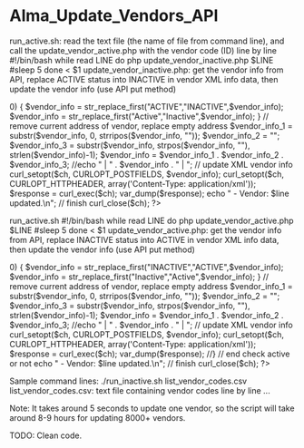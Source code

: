 # Alma_Update_Vendors_API

 run_active.sh: read the text file (the name of file from command line), and call the update_vendor_active.php with the vendor code (ID) line by line
#!/bin/bash
while read LINE 
do
    php update_vendor_inactive.php $LINE
    #sleep 5
done < $1
 update_vendor_inactive.php: get the vendor info from API, replace ACTIVE status into INACTIVE in vendor XML info data, then update the vendor info (use API put method)
<?php

function str_replace_first($from, $to, $content)
{
    $from = '/'.preg_quote($from, '/').'/';

    return preg_replace($from, $to, $content, 1);
}

$line = $argv[1];

      // begin 
      $ch = curl_init();
      echo "Processing: " . $line . " | ";

      //$fp = fopen($_FILES['fileToUpload']['tmp_name'], 'rb');

$url = 'https://api-eu.hosted.exlibrisgroup.com/almaws/v1/acq/vendors/{vendorCode}';
$templateParamNames = array('{vendorCode}');

// vendor code
$templateParamValues = array(urlencode("$line"));

$url = str_replace($templateParamNames, $templateParamValues, $url);
$queryParams = '?' . urlencode('apikey') . '=' . urlencode('l7xx5a40198c0bd240e381d94eca8050a722');
curl_setopt($ch, CURLOPT_URL, $url . $queryParams);
curl_setopt($ch, CURLOPT_RETURNTRANSFER, TRUE);
curl_setopt($ch, CURLOPT_HEADER, FALSE);
curl_setopt($ch, CURLOPT_CUSTOMREQUEST, 'PUT');

// get Vendor info
$vendor_info_api = "https://api-na.hosted.exlibrisgroup.com/almaws/v1/acq/vendors/$line?apikey=l7xx5a40198c0bd240e381d94eca8050a722";
$vendor_info = file_get_contents($vendor_info_api);

// check if active or not
$tmp = substr($vendor_info, strpos($vendor_info, '<status'), strpos($vendor_info, '<liable_for'));
if (strpos($tmp, 'desc="Active"') > 0) {

$vendor_info = str_replace_first("ACTIVE","INACTIVE",$vendor_info);
$vendor_info = str_replace_first("Active","Inactive",$vendor_info);
}

// remove current address of vendor, replace empty address
$vendor_info_1 = substr($vendor_info, 0, strripos($vendor_info, "<contact_info>"));
$vendor_info_2 = "<contact_info><addresses/><emails/><phones/></contact_info>";
$vendor_info_3 = substr($vendor_info, strpos($vendor_info, "<edi_info/>"), strlen($vendor_info)-1);

$vendor_info = $vendor_info_1 . $vendor_info_2 . $vendor_info_3;


//echo " | " . $vendor_info . " | ";

// update XML vendor info
curl_setopt($ch, CURLOPT_POSTFIELDS, $vendor_info);

curl_setopt($ch, CURLOPT_HTTPHEADER, array('Content-Type: application/xml'));
$response = curl_exec($ch);
var_dump($response);

         echo " - Vendor: $line updated.\n";

       // finish
       curl_close($ch);

?>
 run_active.sh
#!/bin/bash
while read LINE 
do
    php update_vendor_active.php $LINE
    #sleep 5
done < $1
 update_vendor_active.php: get the vendor info from API, replace INACTIVE status into ACTIVE in vendor XML info data, then update the vendor info (use API put method)
<?php

function str_replace_first($from, $to, $content)
{
    $from = '/'.preg_quote($from, '/').'/';

    return preg_replace($from, $to, $content, 1);
}

$line = $argv[1];

      // begin 
      $ch = curl_init();
      echo "Processing: " . $line . " | ";

      //$fp = fopen($_FILES['fileToUpload']['tmp_name'], 'rb');

$url = 'https://api-eu.hosted.exlibrisgroup.com/almaws/v1/acq/vendors/{vendorCode}';
$templateParamNames = array('{vendorCode}');

// vendor code
$templateParamValues = array(urlencode("$line"));

$url = str_replace($templateParamNames, $templateParamValues, $url);
$queryParams = '?' . urlencode('apikey') . '=' . urlencode('l7xx5a40198c0bd240e381d94eca8050a722');
curl_setopt($ch, CURLOPT_URL, $url . $queryParams);
curl_setopt($ch, CURLOPT_RETURNTRANSFER, TRUE);
curl_setopt($ch, CURLOPT_HEADER, FALSE);
curl_setopt($ch, CURLOPT_CUSTOMREQUEST, 'PUT');

// get Vendor info
$vendor_info_api = "https://api-na.hosted.exlibrisgroup.com/almaws/v1/acq/vendors/$line?apikey=l7xx5a40198c0bd240e381d94eca8050a722";
$vendor_info = file_get_contents($vendor_info_api);

// check if active or not
$tmp = substr($vendor_info, strpos($vendor_info, '<status'), strpos($vendor_info, '<liable_for'));
if (strpos($tmp, 'desc="Inactive"') > 0) {

$vendor_info = str_replace_first("INACTIVE","ACTIVE",$vendor_info);
$vendor_info = str_replace_first("Inactive","Active",$vendor_info);

}

// remove current address of vendor, replace empty address
$vendor_info_1 = substr($vendor_info, 0, strripos($vendor_info, "<contact_info>"));
$vendor_info_2 = "<contact_info><addresses/><emails/><phones/></contact_info>";
$vendor_info_3 = substr($vendor_info, strpos($vendor_info, "<edi_info/>"), strlen($vendor_info)-1);

$vendor_info = $vendor_info_1 . $vendor_info_2 . $vendor_info_3;


//echo " | " . $vendor_info . " | ";

// update XML vendor info
curl_setopt($ch, CURLOPT_POSTFIELDS, $vendor_info);

curl_setopt($ch, CURLOPT_HTTPHEADER, array('Content-Type: application/xml'));
$response = curl_exec($ch);
var_dump($response);

//} // end check active or not

         echo " - Vendor: $line updated.\n";

       // finish
       curl_close($ch);

?>
 Sample command lines:
  ./run_inactive.sh list_vendor_codes.csv
 list_vendor_codes.csv: text file containing vendor codes line by line ...
 
 Note: It takes around 5 seconds to update one vendor, so the script will take around 8-9 hours for updating 8000+ vendors.

TODO: Clean code.
